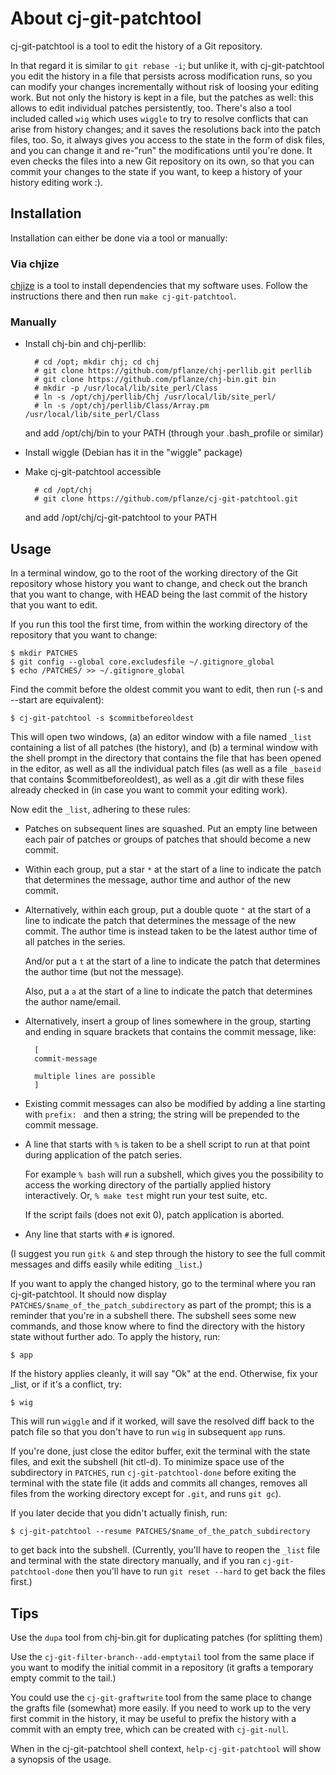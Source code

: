 # About cj-git-patchtool

cj-git-patchtool is a tool to edit the history of a Git repository.

In that regard it is similar to `git rebase -i`; but unlike it, with
cj-git-patchtool you edit the history in a file that persists across
modification runs, so you can modify your changes incrementally
without risk of loosing your editing work. But not only the history is
kept in a file, but the patches as well: this allows to edit
individual patches persistently, too. There's also a tool included
called `wig` which uses `wiggle` to try to resolve conflicts that can
arise from history changes; and it saves the resolutions back into the
patch files, too. So, it always gives you access to the state in the
form of disk files, and you can change it and re-"run" the
modifications until you're done. It even checks the files into a new
Git repository on its own, so that you can commit your changes to the
state if you want, to keep a history of your history editing work :).


## Installation

Installation can either be done via a tool or manually:

### Via chjize

[chjize](https://github.com/pflanze/chjize) is a tool to install
dependencies that my software uses. Follow the instructions there and
then run `make cj-git-patchtool`.

### Manually

* Install chj-bin and chj-perllib:

        # cd /opt; mkdir chj; cd chj
        # git clone https://github.com/pflanze/chj-perllib.git perllib
        # git clone https://github.com/pflanze/chj-bin.git bin
        # mkdir -p /usr/local/lib/site_perl/Class
        # ln -s /opt/chj/perllib/Chj /usr/local/lib/site_perl/
        # ln -s /opt/chj/perllib/Class/Array.pm /usr/local/lib/site_perl/Class

    and add /opt/chj/bin to your PATH (through your .bash_profile or
    similar)

* Install wiggle (Debian has it in the "wiggle" package)

* Make cj-git-patchtool accessible

        # cd /opt/chj
        # git clone https://github.com/pflanze/cj-git-patchtool.git

    and add /opt/chj/cj-git-patchtool to your PATH


## Usage

In a terminal window, go to the root of the working directory of the
Git repository whose history you want to change, and check out the
branch that you want to change, with HEAD being the last commit of the
history that you want to edit.

If you run this tool the first time, from within the working directory
of the repository that you want to change:

    $ mkdir PATCHES
    $ git config --global core.excludesfile ~/.gitignore_global
    $ echo /PATCHES/ >> ~/.gitignore_global

Find the commit before the oldest commit you want to edit, then run
(-s and --start are equivalent):

    $ cj-git-patchtool -s $commitbeforeoldest

This will open two windows, (a) an editor window with a file named
`_list` containing a list of all patches (the history), and (b) a
terminal window with the shell prompt in the directory that contains
the file that has been opened in the editor, as well as all the
individual patch files (as well as a file `_baseid` that contains
$commitbeforeoldest), as well as a .git dir with these files already
checked in (in case you want to commit your editing work).

Now edit the `_list`, adhering to these rules:

* Patches on subsequent lines are squashed. Put an empty line between
  each pair of patches or groups of patches that should become a new
  commit.

* Within each group, put a star `*` at the start of a line to indicate
  the patch that determines the message, author time and author of the
  new commit.

* Alternatively, within each group, put a double quote `"` at
  the start of a line to indicate the patch that determines the
  message of the new commit. The author time is instead taken to be
  the latest author time of all patches in the series.

  And/or put a `t` at the start of a line to indicate the patch that
  determines the author time (but not the message).
  
  Also, put a `a` at the start of a line to indicate the patch that
  determines the author name/email.

* Alternatively, insert a group of lines somewhere in the group,
  starting and ending in square brackets that contains the commit
  message, like:
  
        [
        commit-message

        multiple lines are possible
        ]

* Existing commit messages can also be modified by adding a line
  starting with `prefix: ` and then a string; the string will be
  prepended to the commit message.

* A line that starts with `%` is taken to be a shell script to run at
  that point during application of the patch series.

  For example `% bash` will run a subshell, which gives you the
  possibility to access the working directory of the partially applied
  history interactively. Or, `% make test` might run your test suite,
  etc.

  If the script fails (does not exit 0), patch application is
  aborted.

* Any line that starts with `#` is ignored.

(I suggest you run `gitk &` and step through the history to see the
full commit messages and diffs easily while editing `_list`.)

If you want to apply the changed history, go to the terminal where you
ran cj-git-patchtool. It should now display
`PATCHES/$name_of_the_patch_subdirectory` as part of the prompt; this
is a reminder that you're in a subshell there. The subshell sees some
new commands, and those know where to find the directory with the
history state without further ado. To apply the history, run:

    $ app

If the history applies cleanly, it will say "Ok" at the
end. Otherwise, fix your _list, or if it's a conflict, try:

    $ wig

This will run `wiggle` and if it worked, will save the resolved diff
back to the patch file so that you don't have to run `wig` in
subsequent `app` runs.

If you're done, just close the editor buffer, exit the terminal with
the state files, and exit the subshell (hit ctl-d). To minimize space
use of the subdirectory in `PATCHES`, run `cj-git-patchtool-done`
before exiting the terminal with the state file (it adds and commits
all changes, removes all files from the working directory except for
`.git`, and runs `git gc`).

If you later decide that you didn't actually finish, run:

    $ cj-git-patchtool --resume PATCHES/$name_of_the_patch_subdirectory

to get back into the subshell. (Currently, you'll have to reopen the
`_list` file and terminal with the state directory manually, and if
you ran `cj-git-patchtool-done` then you'll have to run `git reset
--hard` to get back the files first.)


## Tips

Use the `dupa` tool from chj-bin.git for duplicating patches (for
splitting them)

Use the `cj-git-filter-branch--add-emptytail` tool from the same place
if you want to modify the initial commit in a repository (it grafts a
temporary empty commit to the tail.)

You could use the `cj-git-graftwrite` tool from the same place to
change the grafts file (somewhat) more easily. If you need to work up
to the very first commit in the history, it may be useful to prefix
the history with a commit with an empty tree, which can be created
with `cj-git-null`.

When in the cj-git-patchtool shell context, `help-cj-git-patchtool`
will show a synopsis of the usage.

